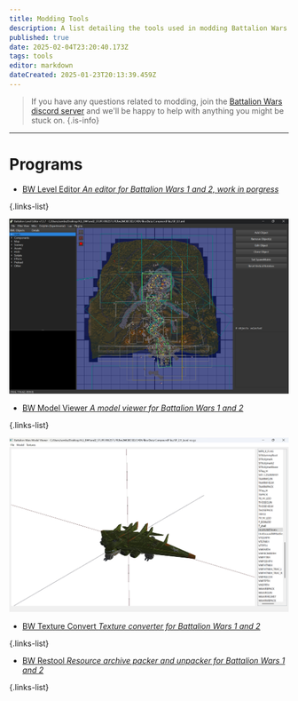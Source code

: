 ```yaml
---
title: Modding Tools
description: A list detailing the tools used in modding Battalion Wars.
published: true
date: 2025-02-04T23:20:40.173Z
tags: tools
editor: markdown
dateCreated: 2025-01-23T20:13:39.459Z
---
```


> If you have any questions related to modding, join the [Battalion Wars discord server](https://discord.gg/aPvrTsDARJ)  and we'll be happy to help with anything you might be stuck on.
{.is-info}

---

# Programs

-   [BW Level Editor *An editor for Battalion Wars 1 and 2, work in porgress*](https://github.com/RenolY2/battalion-level-editor/releases)

{.links-list}

![screenshot_2025-01-29_135111.png](/screenshot_2025-01-29_135111.png)

-   [BW Model Viewer *A model viewer for Battalion Wars 1 and 2*](https://github.com/RenolY2/bw-model-viewer/releases)

{.links-list}

![screenshot_2025-01-29_140149.png](/screenshot_2025-01-29_140149.png)


-   [BW Texture Convert *Texture converter for Battalion Wars 1 and 2*](https://github.com/RenolY2/bw-texture-conv)

{.links-list}


-   [BW Restool *Resource archive packer and unpacker for Battalion Wars 1 and 2*](https://github.com/RenolY2/bw-restool/releases)

{.links-list}














